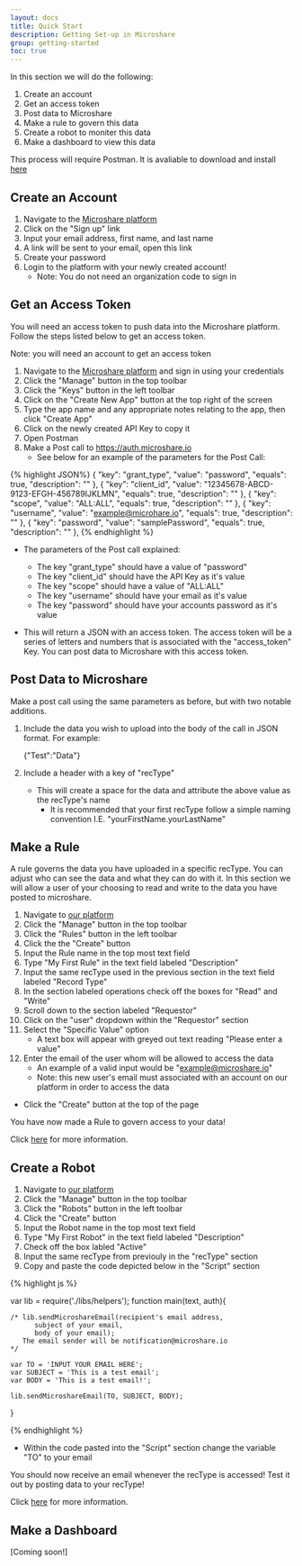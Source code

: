 ```yaml
---
layout: docs
title: Quick Start
description: Getting Set-up in Microshare
group: getting-started
toc: true
---
```



In this section we will do the following:

1. Create an account  
2. Get an access token  
3. Post data to Microshare  
4. Make a rule to govern this data  
5. Create a robot to moniter this data  
6. Make a dashboard to view this data  

This process will require Postman. It is avaliable to download and install [here](https://www.getpostman.com/)

## Create an Account

1. Navigate to the [Microshare platform](https://app.microshare.io)
2. Click on the "Sign up" link
2. Input your email address, first name, and last name
3. A link will be sent to your email, open this link 
4. Create your password
5. Login to the platform with your newly created account!
    * Note: You do not need an organization code to sign in


## Get an Access Token

You will need an access token to push data into the Microshare platform. Follow the steps listed below to get an access token.

Note: you will need an account to get an access token


1.  Navigate to the [Microshare platform](https://app.microshare.io) and sign in using your credentials
2.  Click the "Manage" button in the top toolbar
3.  Click the "Keys" button in the left toolbar
4. Click on the "Create New App" button at the top right of the screen
5. Type the app name and any appropriate notes relating to the app, then click "Create App"
6. Click on the newly created API Key to copy it 
7. Open Postman
8. Make a Post call to https://auth.microshare.io
    * See below for an example of the parameters for the Post Call:


{% highlight JSON%}
{
    "key": "grant_type",
    "value": "password",
    "equals": true,
    "description": ""
},
{
    "key": "client_id",
    "value": "12345678-ABCD-9123-EFGH-456789IJKLMN",
    "equals": true,
    "description": ""
},
{
    "key": "scope",
    "value": "ALL:ALL",
    "equals": true,
    "description": ""
},
{
    "key": "username",
    "value": "example@microhare.io",
    "equals": true,
    "description": ""
},
{
    "key": "password",
    "value": "samplePassword",
    "equals": true,
    "description": ""
},
{% endhighlight %}

* The parameters of the Post call explained:
    * The key "grant_type" should have a value of "password"
    * The key "client_id" should have the API Key as it's value
    * The key "scope" should have a value of "ALL:ALL"
    * The key "username" should have your email as it's value
    * The key "password" should have your accounts password as it's value

* This will return a JSON with an access token. The access token will be a series of letters and numbers that is associated with the "access_token" Key. You can post data to Microshare with this access token.

## Post Data to Microshare

Make a post call using the same parameters as before, but with two notable additions. 

1. Include the data you wish to upload into the body of the call in JSON format. For example:

    {"Test":"Data"}
    
2. Include a header with a key of "recType" 
    * This will create a space for the data and attribute the above value as the recType's name  
        * It is recommended that your first recType follow a simple naming convention I.E. "yourFirstName.yourLastName"


## Make a Rule 

A rule governs the data you have uploaded in a specific recType. You can adjust who can see the data and what they can do with it. In this section we will allow a user of your choosing to read and write to the data you have posted to microshare.

1. Navigate to [our platform](https://app.microshare.io)
2. Click the "Manage" button in the top toolbar
3. Click the "Rules" button in the left toolbar
4. Click the the "Create" button
5. Input the Rule name in the top most text field
5. Type "My First Rule" in the text field labeled "Description"
5. Input the same recType used in the previous section in the text field labeled "Record Type"  
5. In the section labeled operations check off the boxes for "Read" and "Write"
5. Scroll down to the section labeled "Requestor"
5. Click on the "user" dropdown within the "Requestor" section
5. Select the "Specific Value" option
    * A text box will appear with greyed out text reading "Please enter a value"
5. Enter the email of the user whom will be allowed to access the data
    * An example of a valid input would be "example@microshare.io"
    * Note: this new user's email must associated with an account on our platform in order to access the data

* Click the "Create" button at the top of the page 

You have now made a Rule to govern access to your data! 

Click [here](http://docs.microshare.io/docs/0.1/getting-started/data-sharing/) for more information.

## Create a Robot 

1. Navigate to [our platform](https://app.microshare.io)
2. Click the "Manage" button in the top toolbar
3. Click the "Robots" button in the left toolbar
4. Click the "Create" button 
4. Input the Robot name in the top most text field 
4. Type "My First Robot" in the text field labeled "Description"
4. Check off the box labled "Active"
4. Input the same recType from previouly in the "recType" section
4. Copy and paste the code depicted below in the "Script" section

{% highlight js %}

var lib = require('./libs/helpers');
function main(text, auth){

    /* lib.sendMicroshareEmail(recipient's email address,
          subject of your email,
          body of your email);
       The email sender will be notification@microshare.io
    */

    var TO = 'INPUT YOUR EMAIL HERE';
    var SUBJECT = 'This is a test email';
    var BODY = 'This is a test email!';

    lib.sendMicroshareEmail(TO, SUBJECT, BODY);

}

{% endhighlight %}

* Within the code pasted into the "Script" section change the variable "TO" to your email


You should now receive an email whenever the recType is accessed! Test it out by posting data to your recType!


Click [here](http://docs.microshare.io/docs/0.1/getting-started/robot-guide/) for more information.




## Make a Dashboard 


[Coming soon!]
